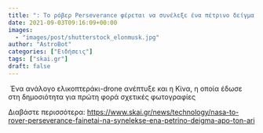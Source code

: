 ```yaml
---
title: ": Το ρόβερ Perseverance φέρεται να συνέλεξε ένα πέτρινο δείγμα από τον Άρη φωτό         "
date: 2021-09-03T09:16:09+00:00
images:
  - "images/post/shutterstock_elonmusk.jpg"
author: "AstroBot"
categories: ["Ειδήσεις"]
tags: ["skai.gr"]
draft: false
---
```


 Ένα ανάλογο ελικοπτεράκι-drone ανέπτυξε και η Κίνα, η οποία έδωσε στη δημοσιότητα για πρώτη φορά σχετικές φωτογραφίες

Διαβάστε περισσότερα: https://www.skai.gr/news/technology/nasa-to-rover-perseverance-fainetai-na-synelekse-ena-petrino-deigma-apo-ton-ari
